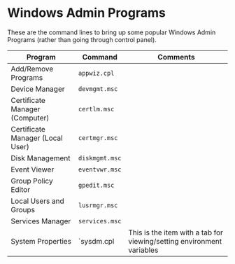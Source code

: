 # Windows Admin Programs

These are the command lines to bring up some popular Windows Admin Programs (rather than going through control panel).

| **Program**                      | **Command**    | **Comments** |
|----------------------------------|----------------|--------------|
| Add/Remove Programs              | `appwiz.cpl`   |              |
| Device Manager                   | `devmgmt.msc`  |              |
| Certificate Manager (Computer)   | `certlm.msc`   |              |
| Certificate Manager (Local User) | `certmgr.msc`  |              |
| Disk Management                  | `diskmgmt.msc` |              |
| Event Viewer                     | `eventvwr.msc` |              |
| Group Policy Editor              | `gpedit.msc`   |              |
| Local Users and Groups           | `lusrmgr.msc`  |              |
| Services Manager                 | `services.msc` |              |
| System Properties                | `sysdm.cpl     | This is the item with a tab for viewing/setting environment variables |
